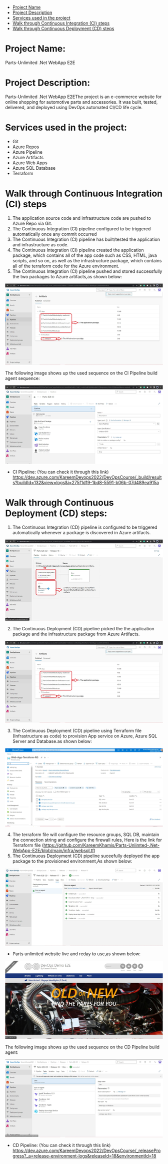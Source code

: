 * [Project Name](#project-name) 
* [Project Description](#project-description) 
* [Services used in the project](#services-used-in-the-project) 
* [Walk through Continuous Integration (CI) steps](#walk-through-continuous-integration-ci-steps) 
* [Walk through Continuous Deployment (CD) steps](#walk-through-continuous-deployment-cd-steps) 
#  Project Name: 
Parts-Unlimited .Net WebApp E2E

#  Project Description:

Parts-Unlimited .Net WebApp E2EThe project is an e-commerce website for online shopping for automotive parts and accessories. It was built, tested, delivered, and deployed using DevOps automated CI/CD life cycle.

 # Services used in the project:

 - Git
 - Azure Repos 
 - Azure Pipeline 
 - Azure Artifacts
 - Azure Web Apps
 - Azure SQL Database
 - Terraform 

#  Walk through Continuous Integration (CI) steps

1. The application source code and infrastructure code are pushed to Azure Repo via Git.
2. The Continuous Integration (CI) pipeline configured to be triggered automatically once any commit occurred 
3. The Continuous Integration (CI) pipeline has built/tested the application and infrastructure as code.
4. The Continuous Integration (CI) pipeline created the application package, which contains all of the app code such as CSS, HTML, java scripts, and so on, as well as the infrastructure package, which contains all of the terraform code for the Azure environment.
5. The Continuous Integration (CI) pipeline pushed and stored successfully the two packages to Azure artifacts,as shown below:

![](assets_images/Packages.JPG)

The following image shows up the used sequence on the CI Pipeline build agent sequence:

![](assets_images/CI.JPG)


* CI Pipeline: (You can check it through this link) https://dev.azure.com/KareemDevops2022/DevOpsCourse/_build/results?buildId=132&view=logs&j=275f1d19-1bd8-5591-b06b-07d489ea915a

#  Walk through Continuous Deployment (CD) steps:

 1. The Continuous Integration (CD) pipeline is configured to be triggered automatically whenever a package is discovered in Azure artifacts.
 
 ![](assets_images/CDArtifact.JPG)
 
 2. The Continuous Deployment (CD) pipeline picked the the application package and the infrastructure package from Azure Artifacts.

 ![](assets_images/Packages.JPG)
 
 3. The Continuous Deployment (CD) pipeline using Terraform file (Infrastructure as code) to provision App service on Azure, Azure SQL Server and Database.as shown below:
 
 ![](assets_images/AzureDeployment.JPG)
 
 
 4. The terraform file will configure the resource groups, SQL DB, maintain the connection string and configure the firewall rules, Here is the link for Terraform file (https://github.com/KareemKhamis/Parts-Unlimted-.Net-WebApp-E2E/blob/main/infra/websql.tf)
 5. The Continuous Deployment (CD) pipeline suceefully deployed the app package to the provisioned environment,As shown below:
 
 ![](assets_images/CD.JPG)
 
 * Parts unlimited website live and reday to use,as shown below:
 
 ![](assets_images/AppDeployed.JPG)
 
 The following image shows up the used sequence on the CD Pipeline build agent:
 
 ![](assets_images/CDtasks.JPG)
 
* CD Pipeline: (You can check it through this link) https://dev.azure.com/KareemDevops2022/DevOpsCourse/_releaseProgress?_a=release-environment-logs&releaseId=18&environmentId=18
